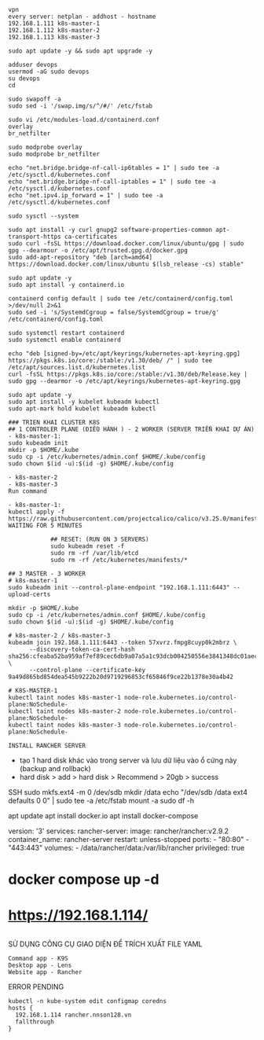 ```
vpn
every server: netplan - addhost - hostname
192.168.1.111 k8s-master-1
192.168.1.112 k8s-master-2
192.168.1.113 k8s-master-3

sudo apt update -y && sudo apt upgrade -y

adduser devops
usermod -aG sudo devops
su devops
cd

sudo swapoff -a
sudo sed -i '/swap.img/s/^/#/' /etc/fstab 

sudo vi /etc/modules-load.d/containerd.conf
overlay
br_netfilter

sudo modprobe overlay
sudo modprobe br_netfilter

echo "net.bridge.bridge-nf-call-ip6tables = 1" | sudo tee -a /etc/sysctl.d/kubernetes.conf
echo "net.bridge.bridge-nf-call-iptables = 1" | sudo tee -a /etc/sysctl.d/kubernetes.conf
echo "net.ipv4.ip_forward = 1" | sudo tee -a /etc/sysctl.d/kubernetes.conf

sudo sysctl --system

sudo apt install -y curl gnupg2 software-properties-common apt-transport-https ca-certificates
sudo curl -fsSL https://download.docker.com/linux/ubuntu/gpg | sudo gpg --dearmour -o /etc/apt/trusted.gpg.d/docker.gpg
sudo add-apt-repository "deb [arch=amd64] https://download.docker.com/linux/ubuntu $(lsb_release -cs) stable"

sudo apt update -y
sudo apt install -y containerd.io

containerd config default | sudo tee /etc/containerd/config.toml >/dev/null 2>&1
sudo sed -i 's/SystemdCgroup = false/SystemdCgroup = true/g' /etc/containerd/config.toml

sudo systemctl restart containerd
sudo systemctl enable containerd

echo "deb [signed-by=/etc/apt/keyrings/kubernetes-apt-keyring.gpg] https://pkgs.k8s.io/core:/stable:/v1.30/deb/ /" | sudo tee /etc/apt/sources.list.d/kubernetes.list
curl -fsSL https://pkgs.k8s.io/core:/stable:/v1.30/deb/Release.key | sudo gpg --dearmor -o /etc/apt/keyrings/kubernetes-apt-keyring.gpg

sudo apt update -y
sudo apt install -y kubelet kubeadm kubectl
sudo apt-mark hold kubelet kubeadm kubectl

### TRIEN KHAI CLUSTER K8S
## 1 CONTROLER PLANE (ĐIỀU HÀNH ) - 2 WORKER (SERVER TRIỂN KHAI DỰ ÁN)
- k8s-master-1:
sudo kubeadm init
mkdir -p $HOME/.kube
sudo cp -i /etc/kubernetes/admin.conf $HOME/.kube/config
sudo chown $(id -u):$(id -g) $HOME/.kube/config

- k8s-master-2
- k8s-master-3
Run command

- k8s-master-1:
kubectl apply -f https://raw.githubusercontent.com/projectcalico/calico/v3.25.0/manifests/calico.yaml
WAITING FOR 5 MINUTES

            ## RESET: (RUN ON 3 SERVERS)
            sudo kubeadm reset -f
            sudo rm -rf /var/lib/etcd
            sudo rm -rf /etc/kubernetes/manifests/*

## 3 MASTER - 3 WORKER
# k8s-master-1
sudo kubeadm init --control-plane-endpoint "192.168.1.111:6443" --upload-certs 

mkdir -p $HOME/.kube
sudo cp -i /etc/kubernetes/admin.conf $HOME/.kube/config
sudo chown $(id -u):$(id -g) $HOME/.kube/config

# k8s-master-2 / k8s-master-3
kubeadm join 192.168.1.111:6443 --token 57xvrz.fmpg8cuyp0k2mbrz \
      --discovery-token-ca-cert-hash sha256:cfeaba52ba959af7ef89cec6db9a07a5a1c93dcb004250556e3841348dc01aec \
      --control-plane --certificate-key 9a49d865bd854dea545b9222b20d9719296853cf65846f9ce22b1378e30a4b42

# K8S-MASTER-1
kubectl taint nodes k8s-master-1 node-role.kubernetes.io/control-plane:NoSchedule- 
kubectl taint nodes k8s-master-2 node-role.kubernetes.io/control-plane:NoSchedule- 
kubectl taint nodes k8s-master-3 node-role.kubernetes.io/control-plane:NoSchedule- 

```
```
INSTALL RANCHER SERVER
```
- tạo 1 hard disk khác vào trong server và lưu dữ liệu vào ổ cứng này (backup and rollback)
- hard disk > add > hard disk > Recommend > 20gb > success

SSH
sudo mkfs.ext4 -m 0 /dev/sdb
mkdir /data
echo "/dev/sdb  /data  ext4  defaults  0  0" | sudo tee -a /etc/fstab
mount -a
sudo df -h

apt update
apt install docker.io
apt install docker-compose

version: '3'
services:
  rancher-server:
    image: rancher/rancher:v2.9.2
    container_name: rancher-server
    restart: unless-stopped
    ports:
      - "80:80"
      - "443:443"
    volumes:
      - /data/rancher/data:/var/lib/rancher
    privileged: true

# docker compose up -d
# https://192.168.1.114/

```

```
SỬ DỤNG CÔNG CỤ GIAO DIỆN ĐỂ TRÍCH XUẤT FILE YAML
```
Command app - K9S
Desktop app - Lens
Website app - Rancher
```
ERROR PENDING
``` 
kubectl -n kube-system edit configmap coredns
hosts {
  192.168.1.114 rancher.nnson128.vn
  fallthrough
}
```

```

```